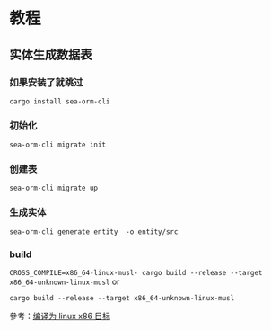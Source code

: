 # 教程
## 实体生成数据表
### 如果安装了就跳过
`` cargo install sea-orm-cli ``

### 初始化
 ``sea-orm-cli migrate init ``

### 创建表
 ``sea-orm-cli migrate up``

### 生成实体
 ``sea-orm-cli generate entity  -o entity/src ``

 ### build
 `` CROSS_COMPILE=x86_64-linux-musl- cargo build --release --target x86_64-unknown-linux-musl ``
 or

 `` cargo build --release --target x86_64-unknown-linux-musl ``

 參考：[编译为 linux x86 目标](https://blog.csdn.net/jiaoyangwm/article/details/136367639)